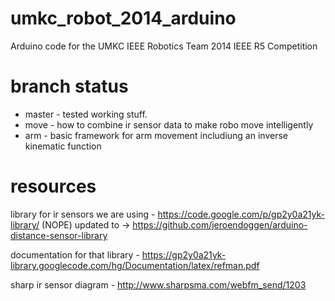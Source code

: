 umkc_robot_2014_arduino
=======================

Arduino code for the UMKC IEEE Robotics Team 2014 IEEE R5 Competition

branch status
=======
* master - tested working stuff.
* move - how to combine ir sensor data to make robo move intelligently
* arm - basic framework for arm movement includiung an inverse kinematic function


resources
======
library for ir sensors we are using - https://code.google.com/p/gp2y0a21yk-library/ (NOPE) 
updated to -> https://github.com/jeroendoggen/arduino-distance-sensor-library

documentation for that library - https://gp2y0a21yk-library.googlecode.com/hg/Documentation/latex/refman.pdf

sharp ir sensor diagram - http://www.sharpsma.com/webfm_send/1203
